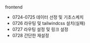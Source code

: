 frontend
  + 0724-0725 데이터 선정 및 기초스케치
  + 0726 라우팅 및 tailwindcss 설치(실패)
  + 0727 라우팅 설정 및 링크 설정
  + 0728 간단한 재설정
